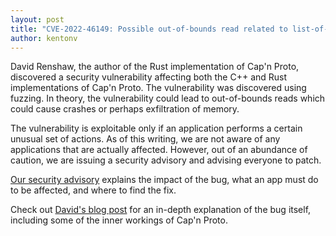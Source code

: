```yaml
---
layout: post
title: "CVE-2022-46149: Possible out-of-bounds read related to list-of-pointers"
author: kentonv
---
```


David Renshaw, the author of the Rust implementation of Cap'n Proto, discovered a security vulnerability affecting both the C++ and Rust implementations of Cap'n Proto. The vulnerability was discovered using fuzzing. In theory, the vulnerability could lead to out-of-bounds reads which could cause crashes or perhaps exfiltration of memory.

The vulnerability is exploitable only if an application performs a certain unusual set of actions. As of this writing, we are not aware of any applications that are actually affected. However, out of an abundance of caution, we are issuing a security advisory and advising everyone to patch.

[Our security advisory](https://github.com/capnproto/capnproto/blob/master/security-advisories/2022-11-30-0-pointer-list-bounds.md) explains the impact of the bug, what an app must do to be affected, and where to find the fix.

Check out [David's blog post](https://dwrensha.github.io/capnproto-rust/2022/11/30/out_of_bounds_memory_access_bug.html) for an in-depth explanation of the bug itself, including some of the inner workings of Cap'n Proto.
